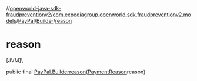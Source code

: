 //[openworld-java-sdk-fraudpreventionv2](../../../../index.md)/[com.expediagroup.openworld.sdk.fraudpreventionv2.models](../../index.md)/[PayPal](../index.md)/[Builder](index.md)/[reason](reason.md)

# reason

[JVM]\

public final [PayPal.Builder](index.md)[reason](reason.md)([PaymentReason](../../-payment-reason/index.md)reason)
